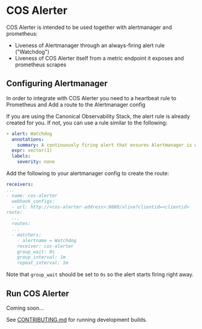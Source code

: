 # COS Alerter
COS Alerter is intended to be used together with alertmanager and prometheus:
- Liveness of Alertmanager through an always-firing alert rule ("Watchdog")
- Liveness of COS Alerter itself from a metric endpoint it exposes and prometheus scrapes
## Configuring Alertmanager

In order to integrate with COS Alerter you need to a heartbeat rule to Prometheus and Add a route to the Alertmanager config

If you are using the Canonical Observability Stack, the alert rule is already created for you. If not, you can use a rule similar to the following:
```yaml
- alert: Watchdog
  annotations:
    summary: A continuously firing alert that ensures Alertmanager is working correctly.
  expr: vector(1)
  labels:
    severity: none
```

Add the following to your alertmanager config to create the route:
```yaml
receivers:
...
- name: cos-alerter
  webhook_configs:
  - url: http://<cos-alerter-address>:8080/alive?clientid=<clientid>
route:
  ...
  routes:
  ...
  - matchers:
    - alertname = Watchdog
    receiver: cos-alerter
    group_wait: 0s
    group_interval: 1m
    repeat_interval: 1m
```
Note that `group_wait` should be set to `0s` so the alert starts firing right away.


## Run COS Alerter

Coming soon...

See [CONTRIBUTING.md](CONTRIBUTING.md) for running development builds.

